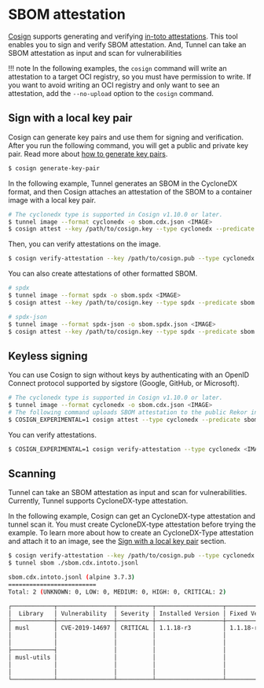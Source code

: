# SBOM attestation

[Cosign](https://github.com/sigstore/cosign) supports generating and verifying [in-toto attestations](https://github.com/in-toto/attestation). This tool enables you to sign and verify SBOM attestation.
And, Tunnel can take an SBOM attestation as input and scan for vulnerabilities

!!! note
In the following examples, the `cosign` command will write an attestation to a target OCI registry, so you must have permission to write.
If you want to avoid writing an OCI registry and only want to see an attestation, add the `--no-upload` option to the `cosign` command.

## Sign with a local key pair

Cosign can generate key pairs and use them for signing and verification. After you run the following command, you will get a public and private key pair. Read more about [how to generate key pairs](https://docs.sigstore.dev/cosign/key_management/signing_with_self-managed_keys).

```bash
$ cosign generate-key-pair
```

In the following example, Tunnel generates an SBOM in the CycloneDX format, and then Cosign attaches an attestation of the SBOM to a container image with a local key pair.

```bash
# The cyclonedx type is supported in Cosign v1.10.0 or later.
$ tunnel image --format cyclonedx -o sbom.cdx.json <IMAGE>
$ cosign attest --key /path/to/cosign.key --type cyclonedx --predicate sbom.cdx.json <IMAGE>
```

Then, you can verify attestations on the image.

```bash
$ cosign verify-attestation --key /path/to/cosign.pub --type cyclonedx <IMAGE>
```

You can also create attestations of other formatted SBOM.

```bash
# spdx
$ tunnel image --format spdx -o sbom.spdx <IMAGE>
$ cosign attest --key /path/to/cosign.key --type spdx --predicate sbom.spdx <IMAGE>

# spdx-json
$ tunnel image --format spdx-json -o sbom.spdx.json <IMAGE>
$ cosign attest --key /path/to/cosign.key --type spdx --predicate sbom.spdx.json <IMAGE>
```

## Keyless signing

You can use Cosign to sign without keys by authenticating with an OpenID Connect protocol supported by sigstore (Google, GitHub, or Microsoft).

```bash
# The cyclonedx type is supported in Cosign v1.10.0 or later.
$ tunnel image --format cyclonedx -o sbom.cdx.json <IMAGE>
# The following command uploads SBOM attestation to the public Rekor instance.
$ COSIGN_EXPERIMENTAL=1 cosign attest --type cyclonedx --predicate sbom.cdx.json <IMAGE>
```

You can verify attestations.

```bash
$ COSIGN_EXPERIMENTAL=1 cosign verify-attestation --type cyclonedx <IMAGE>
```

## Scanning

Tunnel can take an SBOM attestation as input and scan for vulnerabilities. Currently, Tunnel supports CycloneDX-type attestation.

In the following example, Cosign can get an CycloneDX-type attestation and tunnel scan it.
You must create CycloneDX-type attestation before trying the example.
To learn more about how to create an CycloneDX-Type attestation and attach it to an image, see the [Sign with a local key pair](#sign-with-a-local-key-pair) section.

```bash
$ cosign verify-attestation --key /path/to/cosign.pub --type cyclonedx <IMAGE> > sbom.cdx.intoto.jsonl
$ tunnel sbom ./sbom.cdx.intoto.jsonl

sbom.cdx.intoto.jsonl (alpine 3.7.3)
=========================
Total: 2 (UNKNOWN: 0, LOW: 0, MEDIUM: 0, HIGH: 0, CRITICAL: 2)

┌────────────┬────────────────┬──────────┬───────────────────┬───────────────┬──────────────────────────────────────────────────────────┐
│  Library   │ Vulnerability  │ Severity │ Installed Version │ Fixed Version │                          Title                           │
├────────────┼────────────────┼──────────┼───────────────────┼───────────────┼──────────────────────────────────────────────────────────┤
│ musl       │ CVE-2019-14697 │ CRITICAL │ 1.1.18-r3         │ 1.1.18-r4     │ musl libc through 1.1.23 has an x87 floating-point stack │
│            │                │          │                   │               │ adjustment im ......                                     │
│            │                │          │                   │               │ https://avd.khulnasoft.com/nvd/cve-2019-14697               │
├────────────┤                │          │                   │               │                                                          │
│ musl-utils │                │          │                   │               │                                                          │
│            │                │          │                   │               │                                                          │
│            │                │          │                   │               │                                                          │
└────────────┴────────────────┴──────────┴───────────────────┴───────────────┴──────────────────────────────────────────────────────────┘
```
